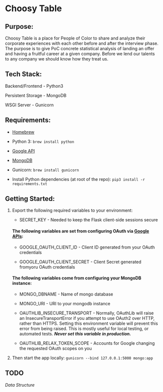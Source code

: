 # Choosy Table

## Purpose:
Choosy Table is a place for People of Color to share and analyze their corporate experiences with each other before and after the interview phase.  The purpose is to give PoC concrete statistical analysis of landing an offer and having a fruitful career at a given company.  Before we lend our talents to any company we should know how they treat us.  

## Tech Stack:
Backend/Frontend - Python3

Persistent Storage - MongoDB 

WSGI Server - Gunicorn

## Requirements:
* [Homebrew](https://docs.brew.sh/Installation)

* Python 3: `brew install python`

* [Google API](console.developers.google.com/)

* [MongoDB](https://docs.mongodb.com/manual/tutorial/install-mongodb-on-os-x/)

* Gunicorn: `brew install gunicorn`

* Install Python dependencies (at root of the repo): `pip3 install -r requirements.txt`

## Getting Started:
1. Export the following required variables to your environment:

    * SECRET_KEY - Needed to keep the Flask client-side sessions secure 

    #### The following variables are set from configuring OAuth via [Google APIs](https://support.google.com/googleapi/answer/6158857?hl=en&ref_topic=7013279):
    * GOOGLE_OAUTH_CLIENT_ID - Client ID generated from your OAuth credentials

    * GOOGLE_OAUTH_CLIENT_SECRET - Client Secret generated fromyoru OAuth credentials

    #### The following variables come from configuring your MongoDB instance:
    * MONGO_DBNAME - Name of mongo database

    * MONGO_URI - URI to your mongodb instance

    * OAUTHLIB_INSECURE_TRANSPORT - Normally, OAuthLib will raise an InsecureTransportError if you attempt to use OAuth2 over HTTP, rather than HTTPS. Setting this environment variable will prevent this error from being raised. This is mostly useful for local testing, or automated tests. ***Never set this variable in production.***

    * OAUTHLIB_RELAX_TOKEN_SCOPE - Accounts for Google changing the requested OAuth scopes on you

2. Then start the app locally:
`gunicorn --bind 127.0.0.1:5000 mongo:app`

## TODO
*Data Structure*

